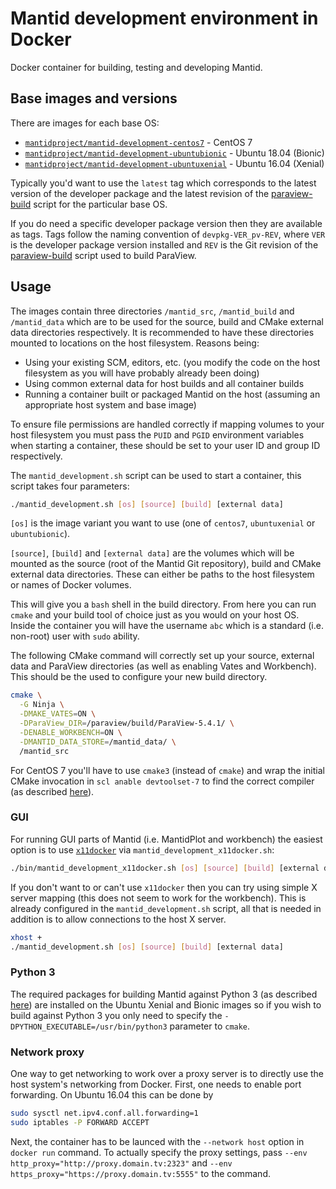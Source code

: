 # Mantid development environment in Docker

Docker container for building, testing and developing  Mantid.

## Base images and versions

There are images for each base OS:

- [`mantidproject/mantid-development-centos7`](https://hub.docker.com/r/mantidproject/mantid-development-centos7/) - CentOS 7
- [`mantidproject/mantid-development-ubuntubionic`](https://hub.docker.com/r/mantidproject/mantid-development-ubuntubionic/) - Ubuntu 18.04 (Bionic)
- [`mantidproject/mantid-development-ubuntuxenial`](https://hub.docker.com/r/mantidproject/mantid-development-ubuntuxenial/) - Ubuntu 16.04 (Xenial)

Typically you'd want to use the `latest` tag which corresponds to the latest
version of the developer package and the latest revision of the
[paraview-build](https://github.com/mantidproject/paraview-build) script for the
particular base OS.

If you do need a specific developer package version then they are available as
tags. Tags follow the naming convention of `devpkg-VER_pv-REV`, where `VER` is
the developer package version installed and `REV` is the Git revision of the
[paraview-build](https://github.com/mantidproject/paraview-build) script used to
build ParaView.

## Usage

The images contain three directories `/mantid_src`, `/mantid_build` and
`/mantid_data` which are to be used for the source, build and CMake external
data directories respectively. It is recommended to have these directories
mounted to locations on the host filesystem. Reasons being:

- Using your existing SCM, editors, etc. (you modify the code on the host
  filesystem as you will have probably already been doing)
- Using common external data for host builds and all container builds
- Running a container built or packaged Mantid on the host (assuming an
  appropriate host system and base image)

To ensure file permissions are handled correctly if mapping volumes to your host
filesystem you must pass the `PUID` and `PGID` environment variables when
starting a container, these should be set to your user ID and group ID
respectively.

The `mantid_development.sh` script can be used to start a container, this script
takes four parameters:
```sh
./mantid_development.sh [os] [source] [build] [external data]
```

`[os]` is the image variant you want to use (one of `centos7`, `ubuntuxenial` or
`ubuntubionic`).

`[source]`, `[build]` and `[external data]` are the volumes which will be
mounted as the source (root of the Mantid Git repository), build and CMake
external data directories. These can either be paths to the host filesystem or
names of Docker volumes.

This will give you a `bash` shell in the build directory. From here you can run
`cmake` and your build tool of choice just as you would on your host OS. Inside
the container you will have the username `abc` which is a standard (i.e.
non-root) user with `sudo` ability.

The following CMake command will correctly set up your source, external data and
ParaView directories (as well as enabling Vates and Workbench). This should be
the used to configure your new build directory.

```sh
cmake \
  -G Ninja \
  -DMAKE_VATES=ON \
  -DParaView_DIR=/paraview/build/ParaView-5.4.1/ \
  -DENABLE_WORKBENCH=ON \
  -DMANTID_DATA_STORE=/mantid_data/ \
  /mantid_src
```

For CentOS 7 you'll have to use `cmake3` (instead of `cmake`) and wrap the
initial CMake invocation in `scl anable devtoolset-7` to find the correct
compiler (as described
[here](http://developer.mantidproject.org/BuildingWithCMake.html#from-the-command-line)).

### GUI

For running GUI parts of Mantid (i.e. MantidPlot and workbench) the easiest
option is to use [`x11docker`](https://github.com/mviereck/x11docker) via
`mantid_development_x11docker.sh`:
```sh
./bin/mantid_development_x11docker.sh [os] [source] [build] [external data] [cmd]
```

If you don't want to or can't use `x11docker` then you can try using simple X
server mapping (this does not seem to work for the workbench). This is already
configured in the `mantid_development.sh` script, all that is needed in addition is to allow
connections to the host X server.

```sh
xhost +
./mantid_development.sh [os] [source] [build] [external data]
```

### Python 3

The required packages for building Mantid against Python 3 (as described
[here](http://developer.mantidproject.org/Python3.html#id2)) are installed on
the Ubuntu Xenial and Bionic images so if you wish to build against Python 3 you
only need to specify the `-DPYTHON_EXECUTABLE=/usr/bin/python3` parameter to
`cmake`.

### Network proxy

One way to get networking to work over a proxy server is to directly use the host system's networking from Docker. First, one needs to enable port forwarding. On Ubuntu 16.04 this can be done by
```sh
sudo sysctl net.ipv4.conf.all.forwarding=1
sudo iptables -P FORWARD ACCEPT
```

Next, the container has to be launced with the `--network host` option in `docker run` command. To actually specify the proxy settings, pass `--env http_proxy="http://proxy.domain.tv:2323"` and `--env https_proxy="https://proxy.domain.tv:5555"` to the command.
